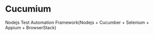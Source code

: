 # Cucumium
Nodejs Test Automation  Framework(Nodejs +  Cucumber + Selenium + Appium + BrowserStack)
